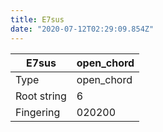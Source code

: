 ```yaml
---
title: E7sus
date: "2020-07-12T02:29:09.854Z"
---
```


|E7sus|open_chord|
|---|---|
|Type|open_chord|
|Root string|6|
|Fingering|020200|

